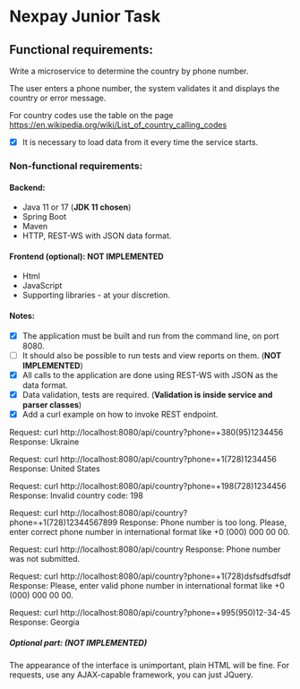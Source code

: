 # Nexpay Junior Task

## Functional requirements:

Write a microservice to determine the country by phone number.

The user enters a phone number, the system validates it and displays the country or error message.

For country codes use the table on the page https://en.wikipedia.org/wiki/List_of_country_calling_codes

- [X] It is necessary to load data from it every time the service starts.


### Non-functional requirements:
#### Backend: 
- Java 11 or 17 (**JDK 11 chosen**)
- Spring Boot
- Maven
- HTTP, REST-WS with JSON data format.

#### Frontend (**optional**): **NOT IMPLEMENTED**
- Html
- JavaScript
- Supporting libraries - at your discretion.

#### Notes:
- [X] The application must be built and run from the command line, on port 8080. 
- [ ] It should also be possible to run tests and view reports on them. (**NOT IMPLEMENTED**)
- [X] All calls to the application are done using REST-WS with JSON as the data format.
- [X] Data validation, tests are required. (**Validation is inside service and parser classes**)
- [X] Add a curl example on how to invoke REST endpoint.

Request: curl http://localhost:8080/api/country?phone=+380(95)1234456
Response: Ukraine

Request: curl http://localhost:8080/api/country?phone=+1(728)1234456
Response: United States

Request: curl http://localhost:8080/api/country?phone=+198(728)1234456
Response: Invalid country code: 198

Request: curl http://localhost:8080/api/country?phone=+1(728)12344567899
Response: Phone number is too long. Please, enter correct phone number in international format like +0 (000) 000 00 00.

Request:  curl http://localhost:8080/api/country
Response: Phone number was not submitted.

Request: curl http://localhost:8080/api/country?phone=+1(728)dsfsdfsdfsdf
Response: Please, enter valid phone number in international format like +0 (000) 000 00 00.

Request: curl http://localhost:8080/api/country?phone=+995(950)12-34-45
Response: Georgia

##### Optional part: (**NOT IMPLEMENTED**)
The appearance of the interface is unimportant, plain HTML will be fine.
For requests, use any AJAX-capable framework, you can just JQuery.